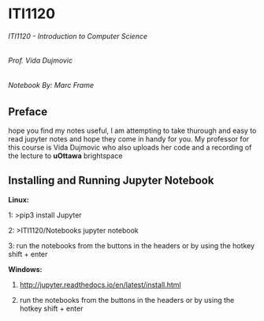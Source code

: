 # ITI1120
###### ITI1120 - Introduction to Computer Science
###### Prof. Vida Dujmovic

###### Notebook By: Marc Frame

## Preface
hope you find my notes useful, I am attempting to take thurough and easy to read jupyter notes and hope they come in handy for you.
My professor for this course is Vida Dujmovic who also uploads her code and a recording of the lecture to **uOttawa** brightspace 

## Installing and Running Jupyter Notebook

**Linux:**

1: >pip3 install Jupyter

2: >ITI1120/Notebooks jupyter notebook

3: run the notebooks from the buttons in the headers or by using the hotkey shift + enter

**Windows:**

1. http://jupyter.readthedocs.io/en/latest/install.html

2. run the notebooks from the buttons in the headers or by using the hotkey shift + enter

